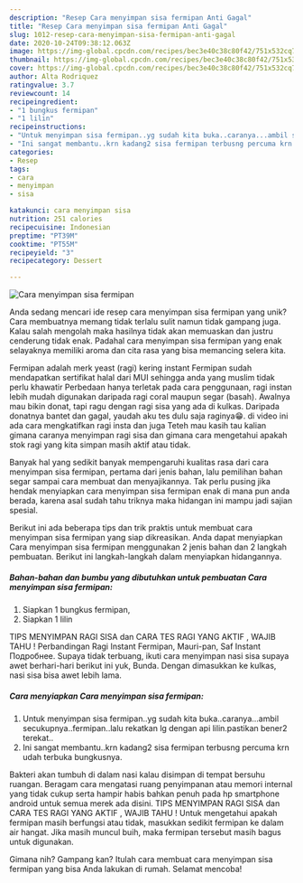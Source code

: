 ```yaml
---
description: "Resep Cara menyimpan sisa fermipan Anti Gagal"
title: "Resep Cara menyimpan sisa fermipan Anti Gagal"
slug: 1012-resep-cara-menyimpan-sisa-fermipan-anti-gagal
date: 2020-10-24T09:38:12.063Z
image: https://img-global.cpcdn.com/recipes/bec3e40c38c80f42/751x532cq70/cara-menyimpan-sisa-fermipan-foto-resep-utama.jpg
thumbnail: https://img-global.cpcdn.com/recipes/bec3e40c38c80f42/751x532cq70/cara-menyimpan-sisa-fermipan-foto-resep-utama.jpg
cover: https://img-global.cpcdn.com/recipes/bec3e40c38c80f42/751x532cq70/cara-menyimpan-sisa-fermipan-foto-resep-utama.jpg
author: Alta Rodriquez
ratingvalue: 3.7
reviewcount: 14
recipeingredient:
- "1 bungkus fermipan"
- "1 lilin"
recipeinstructions:
- "Untuk menyimpan sisa fermipan..yg sudah kita buka..caranya...ambil secukupnya..fermipan..lalu rekatkan lg dengan api lilin.pastikan bener2 terekat.."
- "Ini sangat membantu..krn kadang2 sisa fermipan terbusng percuma krn udah terbuka bungkusnya."
categories:
- Resep
tags:
- cara
- menyimpan
- sisa

katakunci: cara menyimpan sisa 
nutrition: 251 calories
recipecuisine: Indonesian
preptime: "PT39M"
cooktime: "PT55M"
recipeyield: "3"
recipecategory: Dessert

---
```



![Cara menyimpan sisa fermipan](https://img-global.cpcdn.com/recipes/bec3e40c38c80f42/751x532cq70/cara-menyimpan-sisa-fermipan-foto-resep-utama.jpg)

Anda sedang mencari ide resep cara menyimpan sisa fermipan yang unik? Cara membuatnya memang tidak terlalu sulit namun tidak gampang juga. Kalau salah mengolah maka hasilnya tidak akan memuaskan dan justru cenderung tidak enak. Padahal cara menyimpan sisa fermipan yang enak selayaknya memiliki aroma dan cita rasa yang bisa memancing selera kita.

Fermipan adalah merk yeast (ragi) kering instant Fermipan sudah mendapatkan sertifikat halal dari MUI sehingga anda yang muslim tidak perlu khawatir Perbedaan hanya terletak pada cara penggunaan, ragi instan lebih mudah digunakan daripada ragi coral maupun segar (basah). Awalnya mau bikin donat, tapi ragu dengan ragi sisa yang ada di kulkas. Daripada donatnya bantet dan gagal, yaudah aku tes dulu saja raginya😁. di video ini ada cara mengkatifkan ragi insta dan juga Teteh mau kasih tau kalian gimana caranya menyimpan ragi sisa dan gimana cara mengetahui apakah stok ragi yang kita simpan masih aktif atau tidak.

Banyak hal yang sedikit banyak mempengaruhi kualitas rasa dari cara menyimpan sisa fermipan, pertama dari jenis bahan, lalu pemilihan bahan segar sampai cara membuat dan menyajikannya. Tak perlu pusing jika hendak menyiapkan cara menyimpan sisa fermipan enak di mana pun anda berada, karena asal sudah tahu triknya maka hidangan ini mampu jadi sajian spesial.


Berikut ini ada beberapa tips dan trik praktis untuk membuat cara menyimpan sisa fermipan yang siap dikreasikan. Anda dapat menyiapkan Cara menyimpan sisa fermipan menggunakan 2 jenis bahan dan 2 langkah pembuatan. Berikut ini langkah-langkah dalam menyiapkan hidangannya.

<!--inarticleads1-->

##### Bahan-bahan dan bumbu yang dibutuhkan untuk pembuatan Cara menyimpan sisa fermipan:

1. Siapkan 1 bungkus fermipan,
1. Siapkan 1 lilin


TIPS MENYIMPAN RAGI SISA dan CARA TES RAGI YANG AKTIF , WAJIB TAHU ! Perbandingan Ragi Instant Fermipan, Mauri-pan, Saf Instant Подробнее. Supaya tidak terbuang, ikuti cara menyimpan nasi sisa supaya awet berhari-hari berikut ini yuk, Bunda. Dengan dimasukkan ke kulkas, nasi sisa bisa awet lebih lama. 

<!--inarticleads2-->

##### Cara menyiapkan Cara menyimpan sisa fermipan:

1. Untuk menyimpan sisa fermipan..yg sudah kita buka..caranya...ambil secukupnya..fermipan..lalu rekatkan lg dengan api lilin.pastikan bener2 terekat..
1. Ini sangat membantu..krn kadang2 sisa fermipan terbusng percuma krn udah terbuka bungkusnya.


Bakteri akan tumbuh di dalam nasi kalau disimpan di tempat bersuhu ruangan. Beragam cara mengatasi ruang penyimpanan atau memori internal yang tidak cukup serta hampir habis bahkan penuh pada hp smartphone android untuk semua merek ada disini. TIPS MENYIMPAN RAGI SISA dan CARA TES RAGI YANG AKTIF , WAJIB TAHU ! Untuk mengetahui apakah fermipan masih berfungsi atau tidak, masukkan sedikit fermipan ke dalam air hangat. Jika masih muncul buih, maka fermipan tersebut masih bagus untuk digunakan. 

Gimana nih? Gampang kan? Itulah cara membuat cara menyimpan sisa fermipan yang bisa Anda lakukan di rumah. Selamat mencoba!
